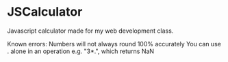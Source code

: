 # JSCalculator
Javascript calculator made for my web development class.

Known errors:
    Numbers will not always round 100% accurately
    You can use . alone in an operation e.g. "3*.", which returns NaN